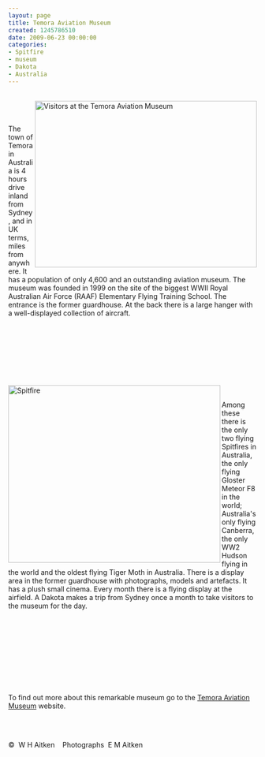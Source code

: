 ```yaml
---
layout: page
title: Temora Aviation Museum
created: 1245786510
date: 2009-06-23 00:00:00
categories:
- Spitfire
- museum
- Dakota
- Australia
---
```

<p><br />&nbsp;&nbsp;<img class="article" height="338" width="450" align="right" alt="Visitors at the Temora Aviation Museum" src="{{ site.JB.BASE_PATH }}/images/Temora/Temora-007.jpg" /><br />&nbsp;</p><p>The town of Temora in Australia is 4 hours drive inland from Sydney, and in UK terms, miles from anywhere. It has a population of only 4,600 and an outstanding aviation museum. The museum was founded in 1999 on the site of the biggest WWII Royal Australian Air Force (RAAF) Elementary Flying Training School. The entrance is the former guardhouse. At the back there is a large hanger with a well-displayed collection of aircraft.</p><p>&nbsp;</p><p>&nbsp;</p><p>&nbsp;</p><p>&nbsp;</p><p><img class="article" height="360" width="430" align="left" src="{{ site.JB.BASE_PATH }}/images/Temora/Temora-spitfireb.jpg" alt="Spitfire" /></p><p>&nbsp;</p><p>Among these there is the only two flying Spitfires in Australia, the only flying Gloster Meteor F8 in the world; Australia's only flying Canberra, the only WW2 Hudson flying in the world and the oldest flying Tiger Moth in Australia. There is a display area in the former guardhouse with photographs, models and artefacts. It has a plush small cinema. Every month there is a flying display at the airfield. A Dakota makes a trip from Sydney once a month to take visitors to the museum for the day.</p><p>&nbsp;</p><p>&nbsp;</p><p>&nbsp;</p><p>&nbsp;</p><p>&nbsp;</p><p>To find out more about this remarkable museum go to the <a href="http://www.aviationmuseum.com.au">Temora Aviation Museum</a> website. <br />&nbsp;</p><p>&nbsp;</p><p>&copy;&nbsp; W H Aitken&nbsp;&nbsp;&nbsp; Photographs&nbsp; E M Aitken</p>
